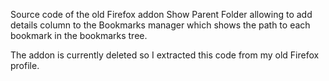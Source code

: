 Source code of the old Firefox addon Show Parent Folder allowing to add details column to the Bookmarks manager which shows the path to each bookmark in the bookmarks tree.

The addon is currently deleted so I extracted this code from my old Firefox profile.